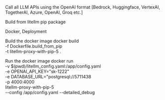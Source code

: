 Call all LLM APIs using the OpenAI format [Bedrock, Huggingface, VertexAI, TogetherAI, Azure, OpenAI, Groq etc.]

Build from litellm pip package

Docker, Deployment

Build the docker image
    docker build \
  -f Dockerfile.build_from_pip \
  -t litellm-proxy-with-pip-5 .

Run the docker image
    docker run \
    -v $(pwd)/litellm_config.yaml:/app/config.yaml \
    -e OPENAI_API_KEY="sk-1222" \
    -e DATABASE_URL="postgresql://5711438 \
    -p 4000:4000 \
    litellm-proxy-with-pip-5 \
    --config /app/config.yaml --detailed_debug


